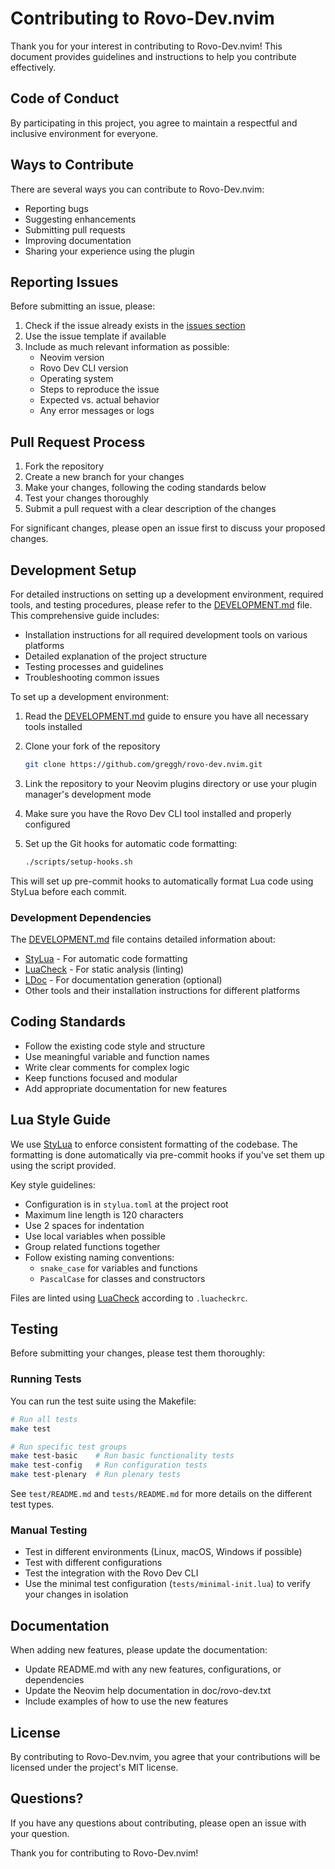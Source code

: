 # Contributing to Rovo-Dev.nvim

Thank you for your interest in contributing to Rovo-Dev.nvim! This document provides guidelines and instructions to help you contribute effectively.

## Code of Conduct

By participating in this project, you agree to maintain a respectful and inclusive environment for everyone.

## Ways to Contribute

There are several ways you can contribute to Rovo-Dev.nvim:

- Reporting bugs
- Suggesting enhancements
- Submitting pull requests
- Improving documentation
- Sharing your experience using the plugin

## Reporting Issues

Before submitting an issue, please:

1. Check if the issue already exists in the [issues section](https://github.com/greggh/rovo-dev.nvim/issues)
2. Use the issue template if available
3. Include as much relevant information as possible:
   - Neovim version
   - Rovo Dev CLI version
   - Operating system
   - Steps to reproduce the issue
   - Expected vs. actual behavior
   - Any error messages or logs

## Pull Request Process

1. Fork the repository
2. Create a new branch for your changes
3. Make your changes, following the coding standards below
4. Test your changes thoroughly
5. Submit a pull request with a clear description of the changes

For significant changes, please open an issue first to discuss your proposed changes.

## Development Setup

For detailed instructions on setting up a development environment, required tools, and testing procedures, please refer to the [DEVELOPMENT.md](DEVELOPMENT.md) file. This comprehensive guide includes:

- Installation instructions for all required development tools on various platforms
- Detailed explanation of the project structure
- Testing processes and guidelines
- Troubleshooting common issues

To set up a development environment:

1. Read the [DEVELOPMENT.md](DEVELOPMENT.md) guide to ensure you have all necessary tools installed
2. Clone your fork of the repository

   ```bash
   git clone https://github.com/greggh/rovo-dev.nvim.git
   ```

3. Link the repository to your Neovim plugins directory or use your plugin manager's development mode

4. Make sure you have the Rovo Dev CLI tool installed and properly configured

5. Set up the Git hooks for automatic code formatting:

   ```bash
   ./scripts/setup-hooks.sh
   ```

This will set up pre-commit hooks to automatically format Lua code using StyLua before each commit.

### Development Dependencies

The [DEVELOPMENT.md](DEVELOPMENT.md) file contains detailed information about:

- [StyLua](https://github.com/JohnnyMorganz/StyLua) - For automatic code formatting
- [LuaCheck](https://github.com/mpeterv/luacheck) - For static analysis (linting)
- [LDoc](https://github.com/lunarmodules/LDoc) - For documentation generation (optional)
- Other tools and their installation instructions for different platforms

## Coding Standards

- Follow the existing code style and structure
- Use meaningful variable and function names
- Write clear comments for complex logic
- Keep functions focused and modular
- Add appropriate documentation for new features

## Lua Style Guide

We use [StyLua](https://github.com/JohnnyMorganz/StyLua) to enforce consistent formatting of the codebase. The formatting is done automatically via pre-commit hooks if you've set them up using the script provided.

Key style guidelines:

- Configuration is in `stylua.toml` at the project root
- Maximum line length is 120 characters
- Use 2 spaces for indentation
- Use local variables when possible
- Group related functions together
- Follow existing naming conventions:
  - `snake_case` for variables and functions
  - `PascalCase` for classes and constructors

Files are linted using [LuaCheck](https://github.com/mpeterv/luacheck) according to `.luacheckrc`.

## Testing

Before submitting your changes, please test them thoroughly:

### Running Tests

You can run the test suite using the Makefile:

```bash
# Run all tests
make test

# Run specific test groups
make test-basic    # Run basic functionality tests
make test-config   # Run configuration tests
make test-plenary  # Run plenary tests
```

See `test/README.md` and `tests/README.md` for more details on the different test types.

### Manual Testing

- Test in different environments (Linux, macOS, Windows if possible)
- Test with different configurations
- Test the integration with the Rovo Dev CLI
- Use the minimal test configuration (`tests/minimal-init.lua`) to verify your changes in isolation

## Documentation

When adding new features, please update the documentation:

- Update README.md with any new features, configurations, or dependencies
- Update the Neovim help documentation in doc/rovo-dev.txt
- Include examples of how to use the new features

## License

By contributing to Rovo-Dev.nvim, you agree that your contributions will be licensed under the project's MIT license.

## Questions?

If you have any questions about contributing, please open an issue with your question.

Thank you for contributing to Rovo-Dev.nvim!
